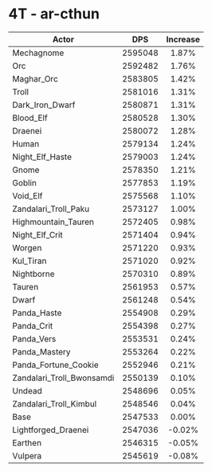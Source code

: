# 4T - ar-cthun
| Actor | DPS | Increase |
|---|:---:|:---:|
|Mechagnome|2595048|1.87%|
|Orc|2592482|1.76%|
|Maghar_Orc|2583805|1.42%|
|Troll|2581016|1.31%|
|Dark_Iron_Dwarf|2580871|1.31%|
|Blood_Elf|2580528|1.30%|
|Draenei|2580072|1.28%|
|Human|2579134|1.24%|
|Night_Elf_Haste|2579003|1.24%|
|Gnome|2578350|1.21%|
|Goblin|2577853|1.19%|
|Void_Elf|2575568|1.10%|
|Zandalari_Troll_Paku|2573127|1.00%|
|Highmountain_Tauren|2572405|0.98%|
|Night_Elf_Crit|2571404|0.94%|
|Worgen|2571220|0.93%|
|Kul_Tiran|2571020|0.92%|
|Nightborne|2570310|0.89%|
|Tauren|2561953|0.57%|
|Dwarf|2561248|0.54%|
|Panda_Haste|2554908|0.29%|
|Panda_Crit|2554398|0.27%|
|Panda_Vers|2553531|0.24%|
|Panda_Mastery|2553264|0.22%|
|Panda_Fortune_Cookie|2552946|0.21%|
|Zandalari_Troll_Bwonsamdi|2550139|0.10%|
|Undead|2548696|0.05%|
|Zandalari_Troll_Kimbul|2548546|0.04%|
|Base|2547533|0.00%|
|Lightforged_Draenei|2547036|-0.02%|
|Earthen|2546315|-0.05%|
|Vulpera|2545619|-0.08%|

